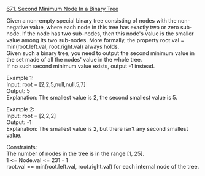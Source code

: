 [671. Second Minimum Node In a Binary Tree](https://leetcode.com/problems/second-minimum-node-in-a-binary-tree/)




Given a non-empty special binary tree consisting of nodes with the non-negative value, where each node in this tree has exactly two or zero sub-node. If the node has two sub-nodes, then this node's value is the smaller value among its two sub-nodes. More formally, the property root.val = min(root.left.val, root.right.val) always holds.             
Given such a binary tree, you need to output the second minimum value in the set made of all the nodes' value in the whole tree.                
If no such second minimum value exists, output -1 instead.             

Example 1:                             
Input: root = [2,2,5,null,null,5,7]               
Output: 5            
Explanation: The smallest value is 2, the second smallest value is 5.                  

Example 2:                 
Input: root = [2,2,2]               
Output: -1                
Explanation: The smallest value is 2, but there isn't any second smallest value.                

Constraints:              
The number of nodes in the tree is in the range [1, 25].                 
1 <= Node.val <= 231 - 1                
root.val == min(root.left.val, root.right.val) for each internal node of the tree.                       

